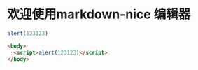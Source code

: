 # 欢迎使用markdown-nice 编辑器
```javascript
alert(123123)
```

```html
<body>
  <script>alert(123123)</script>
</body>
```